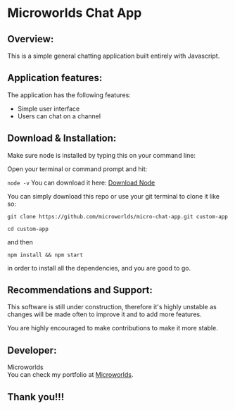 # Microworlds Chat App
## Overview:
This is a simple general chatting application built entirely with Javascript.  

## Application features:
The application has the following features:
* Simple user interface
* Users can chat on a channel 


## Download & Installation:
Make sure node is installed by typing this on your command line: 

Open your terminal or command prompt and hit: 

`node -v` You can download it here: [Download Node](https://nodejs.org) 

You can simply download this repo or use your git terminal to clone it like so: 

`git clone https://github.com/microworlds/micro-chat-app.git custom-app`    

`cd custom-app`   

and then 

`npm install && npm start`  

in order to install all the dependencies, and you are good to go.
  

## Recommendations and Support:
This software is still under construction, therefore it's highly unstable as changes will be made often to improve it and to add more features. 

You are highly encouraged to make contributions to make it more stable.

## Developer:
Microworlds  
You can check my portfolio at [Microworlds](http://microworlds.herokuapp.com).

## Thank you!!!
